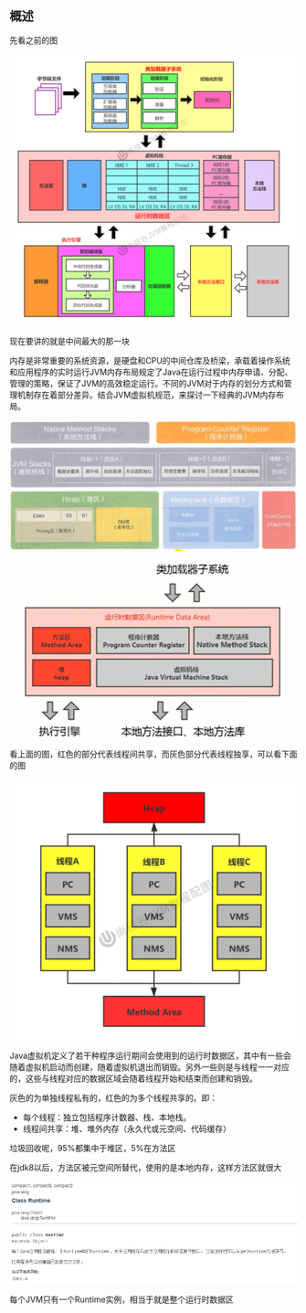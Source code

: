 ## 概述

先看之前的图

![第02章_JVM架构-中](image/7.%E8%BF%90%E8%A1%8C%E6%97%B6%E6%95%B0%E6%8D%AE%E5%8C%BA/%E7%AC%AC02%E7%AB%A0_JVM%E6%9E%B6%E6%9E%84-%E4%B8%AD.jpg)

现在要讲的就是中间最大的那一块

内存是非常重要的系统资源，是硬盘和CPU的中间仓库及桥梁，承载着操作系统和应用程序的实时运行JVM内存布局规定了Java在运行过程中内存申请、分配、管理的策略，保证了JVM的高效稳定运行。不同的JVM对于内存的划分方式和管理机制存在着部分差异。结合JVM虚拟机规范，来探讨一下经典的JVM内存布局。

![419424c8-f9ec-44be-b1c5-4bcf74b4a75a](image/7.%E8%BF%90%E8%A1%8C%E6%97%B6%E6%95%B0%E6%8D%AE%E5%8C%BA/419424c8-f9ec-44be-b1c5-4bcf74b4a75a.png)

![image-20230424014944838](image/7.%E8%BF%90%E8%A1%8C%E6%97%B6%E6%95%B0%E6%8D%AE%E5%8C%BA/image-20230424014944838.png)

看上面的图，红色的部分代表线程间共享，而灰色部分代表线程独享，可以看下面的图

![第03章_线程共享和私有的结构](image/7.%E8%BF%90%E8%A1%8C%E6%97%B6%E6%95%B0%E6%8D%AE%E5%8C%BA/%E7%AC%AC03%E7%AB%A0_%E7%BA%BF%E7%A8%8B%E5%85%B1%E4%BA%AB%E5%92%8C%E7%A7%81%E6%9C%89%E7%9A%84%E7%BB%93%E6%9E%84.jpg)

Java虚拟机定义了若干种程序运行期间会使用到的运行时数据区，其中有一些会随着虚拟机启动而创建，随着虚拟机退出而销毁。另外一些则是与线程一一对应的，这些与线程对应的数据区域会随着线程开始和结束而创建和销毁。

灰色的为单独线程私有的，红色的为多个线程共享的。即：

- 每个线程：独立包括程序计数器、栈、本地栈。
- 线程间共享：堆、堆外内存（永久代或元空间、代码缓存）

垃圾回收呢，95%都集中于堆区，5%在方法区

在jdk8以后，方法区被元空间所替代，使用的是本地内存，这样方法区就很大

![image-20230424020132866](image/7.%E8%BF%90%E8%A1%8C%E6%97%B6%E6%95%B0%E6%8D%AE%E5%8C%BA/image-20230424020132866.png)

每个JVM只有一个Runtime实例，相当于就是整个运行时数据区

